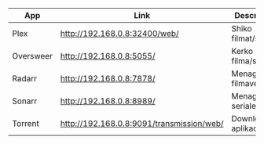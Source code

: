 | App | Link | Description |
|-|-|-|
| Plex | http://192.168.0.8:32400/web/ | Shiko filmat/serialet |
| Oversweer | http://192.168.0.8:5055/ | Kerko filma/seriale |
| Radarr | http://192.168.0.8:7878/ | Menagjimi i filmave |
| Sonarr | http://192.168.0.8:8989/ | Menagjimi i serialeve
| Torrent | http://192.168.0.8:9091/transmission/web/ | Download aplikacioni |

